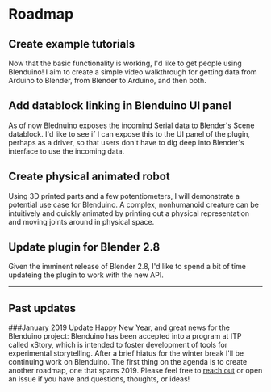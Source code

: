 # Roadmap

## Create example tutorials
Now that the basic functionality is working, I'd like to get people using Blenduino! I aim to create a simple video walkthrough for getting data from Arduino to Blender, from Blender to Arduino, and then both.

## Add datablock linking in Blenduino UI panel
As of now Blednuino exposes the incomind Serial data to Blender's Scene datablock. I'd like to see if I can expose this to the UI panel of the plugin, perhaps as a driver, so that users don't have to dig deep into Blender's interface to use the incoming data.

## Create physical animated robot
Using 3D printed parts and a few potentiometers, I will demonstrate a potential use case for Blenduino. A complex, nonhumanoid creature can be intuitively and quickly animated by printing out a physical representation and moving joints around in physical space.

## Update plugin for Blender 2.8
Given the imminent release of Blender 2.8, I'd like to spend a bit of time updateing the plugin to work with the new API. 

---
## Past updates

###January 2019 Update
Happy New Year, and great news for the Blenduino project: Blenduino has been accepted into a program at ITP called xStory, which is intended to foster development of tools for experimental storytelling. After a brief hiatus for the winter break I'll be continuing work on Blenduino. The first thing on the agenda is to create another roadmap, one that spans 2019. Please feel free to [reach out](https://jameshosken.com/contact/) or open an issue if you have and questions, thoughts, or ideas! 
